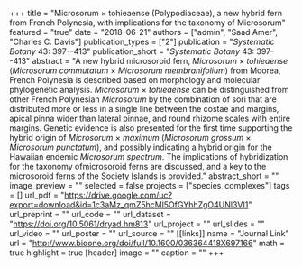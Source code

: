 +++
title = "Microsorum × tohieaense (Polypodiaceae), a new hybrid fern from French Polynesia, with implications for the taxonomy of Microsorum"
featured = "true"
date = "2018-06-21"
authors = ["admin", "Saad Amer", "Charles C. Davis"]
publication_types = ["2"]
publication = "_Systematic Botany_ 43: 397--413"
publication_short = "_Systematic Botany_ 43: 397--413"
abstract = "A new hybrid microsoroid fern, *Microsorum* × *tohieaense* (*Microsorum commutatum* × *Microsorum membranifolium*) from Moorea, French Polynesia is described based on morphology and molecular phylogenetic analysis. *Microsorum* × *tohieaense* can be distinguished from other French Polynesian *Microsorum* by the combination of sori that are distributed more or less in a single line between the costae and margins, apical pinna wider than lateral pinnae, and round rhizome scales with entire margins. Genetic evidence is also presented for the first time supporting the hybrid origin of *Microsorum* × *maximum* (*Microsorum grossum* × *Microsorum punctatum*), and possibly indicating a hybrid origin for the Hawaiian endemic *Microsorum spectrum*. The implications of hybridization for the taxonomy ofmicrosoroid ferns are discussed, and a key to the microsoroid ferns of the Society Islands is provided."
abstract_short = ""
image_preview = ""
selected = false
projects = ["species_complexes"]
tags = []
url_pdf = "https://drive.google.com/uc?export=download&id=1c3aMz_qmZ5hcMl5OfGYhhZgO4UNl3VI1"
url_preprint = ""
url_code = ""
url_dataset = "https://doi.org/10.5061/dryad.hm813"
url_project = ""
url_slides = ""
url_video = ""
url_poster = ""
url_source = ""
[[links]]
  name = "Journal Link"
  url = "http://www.bioone.org/doi/full/10.1600/036364418X697166"
math = true
highlight = true
[header]
image = ""
caption = ""
+++
